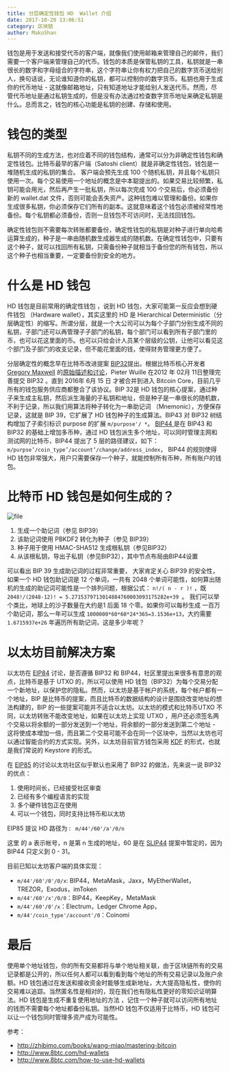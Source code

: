 ```yaml
---
title: 分层确定性钱包 HD  Wallet 介绍
date: 2017-10-20 13:06:51
category: 区块链
author: MakoShan
---
```


钱包是用于发送和接受代币的客户端，就像我们使用邮箱来管理自己的邮件，我们需要一个客户端来管理自己的代币。钱包的本质是保管私钥的工具，私钥就是一串很长的数字和字母组合的字符串，这个字符串让你有权力把自己的数字货币送给别人，换句话说，无论谁知道你的私钥，都可以控制你的数字货币。私钥也用于生成你的代币地址 - 这就像邮箱地址，只有知道地址才能给别人发送代币。然而，尽管代币地址是通过私钥生成的，但是没有办法通过检查数字货币地址来确定私钥是什么。总而言之，钱包的核心功能是私钥的创建、存储和使用。

# 钱包的类型
私钥不同的生成方法，也对应着不同的钱包结构，通常可以分为非确定性钱包和确定性钱包。比特币最早的客户端（Satoshi client）就是非确定性钱包，钱包是一堆随机生成的私钥的集合。 客户端会预先生成 100 个随机私钥，并且每个私钥只使用一次。每个交易使用一个地址的概念是中本聪提出的。如果交易比较频繁，私钥可能会用光，然后再产生一批私钥，所以每次完成 100 个交易后，你必须备份新的  wallet.dat  文件，否则可能会丢失资产。这种钱包难以管理和备份。如果你生成很多私钥，你必须保存它们所有的副本。这就意味着这个钱包必须被经常性地备份。每个私钥都必须备份，否则一旦钱包不可访问时，无法找回钱包。

确定性钱包则不需要每次转账都要备份，确定性钱包的私钥是对种子进行单向哈希运算生成的，种子是一串由随机数生成器生成的随机数。在确定性钱包中，只要有这个种子，就可以找回所有私钥，只需备份种子就相当于备份您的所有钱包，所以这个种子也相当重要，一定要备份到安全的地方。

# 什么是 HD 钱包
HD 钱包是目前常用的确定性钱包 ，说到 HD 钱包，大家可能第一反应会想到硬件钱包 （Hardware wallet），其实这里的 HD 是 Hierarchical Deterministic（分层确定性）的缩写。所谓分层，就是一个大公司可以为每个子部门分别生成不同的私钥，子部门还可以再管理子子部门的私钥，每个部门可以看到所有子部门里的币，也可以花这里面的币。也可以只给会计人员某个层级的公钥，让他可以看见这个部门及子部门的收支记录，但不能花里面的钱，使得财务管理更方便了。

分层确定性的概念早在比特币改进提案 [BIP32](https://github.com/bitcoin/bips/blob/master/bip-0032.mediawiki)提出。根据比特币核心开发者  [ Gregory Maxwell](https://github.com/tombusby/cypherpunk-research/blob/master/people/gregory_maxwell.md) 的[原始描述和讨论](https://bitcointalk.org/index.php?topic=19137.msg239768#msg239768)，Pieter Wuille 在2012 年 02月 11日整理完善提交 BIP32 。直到 2016年 6月 15 日 才被合并到进入 Bitcoin Core，目前几乎所有的钱包服务供应商都整合了该协议。BIP 32是 HD 钱包的核心提案，通过种子来生成主私钥，然后派生海量的子私钥和地址，但是种子是一串很长的随机数，不利于记录，所以我们用算法将种子转化为一串助记词 （Mnemonic），方便保存记录，这就是 BIP 39，它扩展了 HD 钱包种子的生成算法。BIP43 对 BIP32 树结构增加了子索引标识 purpose 的扩展  ``m/purpose'/ *``。 [BIP44 ](https://github.com/bitcoin/bips/blob/master/bip-0044.mediawiki)是在 BIP43 和 BIP32 的基础上增加多币种，通过 HD 钱包派生多个地址，可以同时管理主网和测试网的比特币，BIP44 提出了 5 层的路径建议，如下：
``m/purpse’/coin_type’/account’/change/address_index``， 
BIP44 的规则使得 HD 钱包非常强大，用户只需要保存一个种子，就能控制所有币种，所有账户的钱包。


#  比特币 HD 钱包是如何生成的？
![file](https://whale-token-im.b0.upaiyun.com/cms-production/images/image-1508467383928.png)

1. 生成一个助记词（参见 BIP39）
2. 该助记词使用 PBKDF2 转化为种子（参见 BIP39）
3. 种子用于使用 HMAC-SHA512 生成根私钥（参见BIP32）
4. 从该根私钥，导出子私钥（参见BIP32），其中节点布局由BIP44设置

可以看出 BIP 39 生成助记词的过程非常重要， 大家肯定关心 BIP39 的安全性，如果一个 HD 钱包助记词是 12 个单词，一共有 2048 个单词可能性，如何算出随机的生成的助记词可能性是一个排列问题，根据公式： ``n!/( n - r )!`` ，既 ``2048!/(2048-12)! = 5.2715379713014884760003093175282e+39 ``。
我们可以举个类比，地球上的沙子数量在大约是1 后面 18 个零。如果你可以每秒生成 一百万个助记词，那么一年可以生成  ``1000000*60*60*24*365=3.1536e+13``，大约需要  ``1.6715937e+26`` 年遍历所有助记词，这是多少年呢？

# 以太坊目前解决方案
以太坊在 [EIP84](https://github.com/ethereum/EIPs/issues/84) 讨论，是否遵循 BIP32 和 BIP44，社区里提出来很多有意思的观点，比特币是基于 UTXO 的，所以可以使用 HD 钱包（BIP32）为每个交易分配一个新地址，以保护您的隐私。然而，以太坊是基于帐户的系统，每个帐户都有一个地址，BIP 是比特币的提案，而且比特币的数据结构的设计是围绕改变地址的想法构建的，BIP 的一些提案可能并不适合以太坊。以太坊的模式和比特币UTXO 不同，以太坊转账不能改变地址，如果在以太坊上实现 UTXO ，用户还必须签名两个交易以将余额的一部分发送到一个地址，将余额的一部分发送到第二个地址 - 这将使成本增加一倍，而且第二个交易可能不会在同一个区块中，当然以太坊也可以通过智能合约的方式实现。另外，以太坊目前官方钱包采用 [KDF]([https://github.com/ethereum/wiki/wiki/Web3-Secret-Storage-Definition) 的形式，也就是我们常说的 Keystore 的形式。

在 [EIP85](https://github.com/ethereum/EIPs/issues/85)  的讨论以太坊社区似乎默认也采用了 BIP32 的做法，先来说一说 BIP32 的优点：

1. 使用时间长，已经接受社区审查
2. 已经有多个编程语言的实现
3. 多个硬件钱包正在使用
4. 可以一个钱包，同时支持比特币和以太坊

EIP85  提议 HD 路径为 : `` m/44'/60'/a'/0/n``

这里 的 a 表示帐号，n 是第 n 生成的地址，60 是在 [SLIP44](https://github.com/satoshilabs/slips/blob/master/slip-0044.md) 提案中暂定的，因为 BIP44 只定义到 0 - 31。

目前已知以太坊客户端的具体实现：

- ``m/44'/60'/0'/0/x``:  BIP44，MetaMask，Jaxx，MyEtherWallet，TREZOR，Exodus，imToken
- ``m/44'/60'/x'/0/0``：BIP44，KeepKey，MetaMask
- ``m/44'/60'/0'/x``：Electrum，Ledger Chrome App，
- ``m/44'/coin_type'/account'/0``：Coinomi

# 最后
使用单个地址钱包，你的所有交易都将与单个地址相关联，由于区块链所有的交易记录都是公开的，所以任何人都可以看到看到每个地址的所有交易记录以及账户余额。HD 钱包通过在发送和接收资金时能够生成新地址，大大提高隐私性，使你的交易难以追踪。当然匿名性是相对的，现在我们也有隐私性更好的零知识证明算法。HD 钱包是生成不重复使用地址的方法 ，记住一个种子就可以访问所有地址的钱而不需要每个地址都备份私钥。当然HD 钱包不仅适用于比特币，HD 钱包可以让一个钱包同时管理多资产成为可能性。

 参考：
 
- http://zhibimo.com/books/wang-miao/mastering-bitcoin
- http://www.8btc.com/hd-wallets
- http://www.8btc.com/how-to-use-hd-wallets
